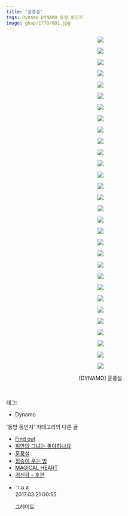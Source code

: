 ```yaml
---
title: "훈풍설"
tags: Dynamo DYNAMO 동방_동인지
image: ghap/1778/001.jpg
---
```

<div class="article">
<p style="text-align: center; clear: none; float: none;"><img src="{{ site.nasurl }}/ghap/1778/001.jpg"/></p>
<p style="text-align: center; clear: none; float: none;"><img src="{{ site.nasurl }}/ghap/1778/002.jpg"/></p>
<p style="text-align: center; clear: none; float: none;"><img src="{{ site.nasurl }}/ghap/1778/003.jpg"/></p>
<p style="text-align: center; clear: none; float: none;"><img src="{{ site.nasurl }}/ghap/1778/004.jpg"/></p>
<p style="text-align: center; clear: none; float: none;"><img src="{{ site.nasurl }}/ghap/1778/005.jpg"/></p>
<p style="text-align: center; clear: none; float: none;"><img src="{{ site.nasurl }}/ghap/1778/006.jpg"/></p>
<p style="text-align: center; clear: none; float: none;"><img src="{{ site.nasurl }}/ghap/1778/007.jpg"/></p>
<p style="text-align: center; clear: none; float: none;"><img src="{{ site.nasurl }}/ghap/1778/008.jpg"/></p>
<p style="text-align: center; clear: none; float: none;"><img src="{{ site.nasurl }}/ghap/1778/009.jpg"/></p>
<p style="text-align: center; clear: none; float: none;"><img src="{{ site.nasurl }}/ghap/1778/010.jpg"/></p>
<p style="text-align: center; clear: none; float: none;"><img src="{{ site.nasurl }}/ghap/1778/011.jpg"/></p>
<p style="text-align: center; clear: none; float: none;"><img src="{{ site.nasurl }}/ghap/1778/012.jpg"/></p>
<p style="text-align: center; clear: none; float: none;"><img src="{{ site.nasurl }}/ghap/1778/013.jpg"/></p>
<p style="text-align: center; clear: none; float: none;"><img src="{{ site.nasurl }}/ghap/1778/014.jpg"/></p>
<p style="text-align: center; clear: none; float: none;"><img src="{{ site.nasurl }}/ghap/1778/015.jpg"/></p>
<p style="text-align: center; clear: none; float: none;"><img src="{{ site.nasurl }}/ghap/1778/016.jpg"/></p>
<p style="text-align: center; clear: none; float: none;"><img src="{{ site.nasurl }}/ghap/1778/017.jpg"/></p>
<p style="text-align: center; clear: none; float: none;"><img src="{{ site.nasurl }}/ghap/1778/018.jpg"/></p>
<p style="text-align: center; clear: none; float: none;"><img src="{{ site.nasurl }}/ghap/1778/019.jpg"/></p>
<p style="text-align: center; clear: none; float: none;"><img src="{{ site.nasurl }}/ghap/1778/020.jpg"/></p>
<p style="text-align: center; clear: none; float: none;"><img src="{{ site.nasurl }}/ghap/1778/021.jpg"/></p>
<p style="text-align: center; clear: none; float: none;"><img src="{{ site.nasurl }}/ghap/1778/022.jpg"/></p>
<p style="text-align: center; clear: none; float: none;"><img src="{{ site.nasurl }}/ghap/1778/023.jpg"/></p>
<p style="text-align: center; clear: none; float: none;"><img src="{{ site.nasurl }}/ghap/1778/024.jpg"/></p>
<p style="text-align: center; clear: none; float: none;"><img src="{{ site.nasurl }}/ghap/1778/025.jpg"/></p>
<p style="text-align: center; clear: none; float: none;"><img src="{{ site.nasurl }}/ghap/1778/026.jpg"/></p>
<p style="text-align: center; clear: none; float: none;"><img src="{{ site.nasurl }}/ghap/1778/027.jpg"/></p>
<p style="text-align: center; clear: none; float: none;"><img src="{{ site.nasurl }}/ghap/1778/028.jpg"/></p>
<p style="text-align: center; clear: none; float: none;"><img src="{{ site.nasurl }}/ghap/1778/029.jpg"/></p>
<p style="text-align: center; clear: none; float: none;"><img src="{{ site.nasurl }}/ghap/1778/030.jpg"/></p>
<p style="text-align: center; clear: none; float: none;">[DYNAMO] 훈풍설</p>
<p><br/></p>
</div><div class="tagTrail">
<p>태그: </p>
<ul>
<li>Dynamo</li>
</ul>
</div><div class="another">
<p>'동방 동인지' 카테고리의 다른 글</p>
<ul>
<li><a href="/2016-08-22-ghap_1780">Find out</a></li>
<li><a href="/2016-08-22-ghap_1779">피안의 그녀는 좋아하나요</a></li>
<li><a href="/2016-08-22-ghap_1778">훈풍설</a></li>
<li><a href="/2016-08-22-ghap_1776">짐승이 우는 밤</a></li>
<li><a href="/2016-08-22-ghap_1775">MAGICAL HEART</a></li>
<li><a href="/2016-08-22-ghap_1774">귀신광 - 후편</a></li>
</ul>
</div><div class="cb_module cb_fluid">
<div class="cb_wrt cb_profile">
<div class="comment">
<ul>
<li class="cb_thumb_off" id="comment14944667">
<div class="cb_comment_area">
<div class="cb_info_area">
<div class="cb_section">
<span class="cb_nick_name">ㄱㅁㅎ</span>
</div>
<div class="cb_section">
<span class="cb_date">2017.03.21 00:55 </span>
</div>
</div>
<div class="cb_dsc_comment">
<p class="cb_dsc">
											그레이트
										</p>
</div>
</div></li>
</ul>
</div>
</div><!-- commentList close -->
</div>